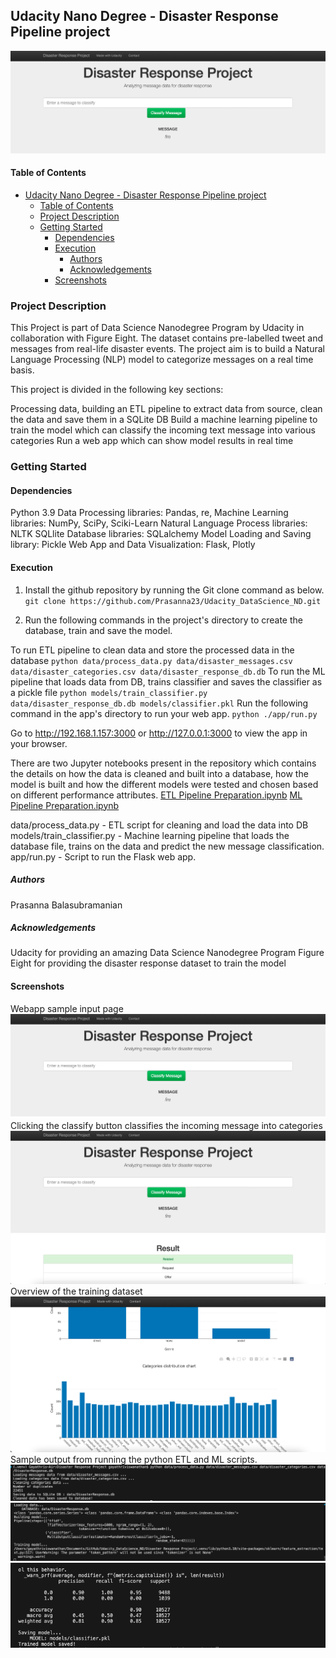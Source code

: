 ## Udacity Nano Degree - Disaster Response Pipeline project
![alt text](image.png)
#### Table of Contents

- [Udacity Nano Degree - Disaster Response Pipeline project](#udacity-nano-degree---disaster-response-pipeline-project)
    - [Table of Contents](#table-of-contents)
  - [Project Description](#project-description)
  - [Getting Started](#getting-started)
    - [Dependencies](#dependencies)
    - [Execution](#execution)
      - [Authors](#authors)
      - [Acknowledgements](#acknowledgements)
    - [Screenshots](#screenshots)

### Project Description
This Project is part of Data Science Nanodegree Program by Udacity in collaboration with Figure Eight. The dataset contains pre-labelled tweet and messages from real-life disaster events. The project aim is to build a Natural Language Processing (NLP) model to categorize messages on a real time basis.

This project is divided in the following key sections:

Processing data, building an ETL pipeline to extract data from source, clean the data and save them in a SQLite DB
Build a machine learning pipeline to train the model which can classify the incoming text message into various categories
Run a web app which can show model results in real time

### Getting Started

#### Dependencies
Python 3.9
Data Processing libraries: Pandas, re,
Machine Learning libraries: NumPy, SciPy, Sciki-Learn
Natural Language Process libraries: NLTK
SQLlite Database libraries: SQLalchemy
Model Loading and Saving library: Pickle
Web App and Data Visualization: Flask, Plotly

#### Execution
1. Install the github repository by running the Git clone command as below.
`git clone https://github.com/Prasanna23/Udacity_DataScience_ND.git`

1. Run the following commands in the project's directory to create the database, train and save the model.

To run ETL pipeline to clean data and store the processed data in the database 
`python data/process_data.py data/disaster_messages.csv data/disaster_categories.csv data/disaster_response_db.db`
To run the ML pipeline that loads data from DB, trains classifier and saves the classifier as a pickle file 
`python models/train_classifier.py data/disaster_response_db.db models/classifier.pkl`
Run the following command in the app's directory to run your web app. 
`python ./app/run.py`

Go to http://192.168.1.157:3000 or http://127.0.0.1:3000 to view the app in your browser.

There are two Jupyter notebooks present in the repository which contains the details on how the data is cleaned and built into a database, how the model is built and how the different models were tested and chosen based on different performance attributes.
[ETL Pipeline Preparation.ipynb](<ETL Pipeline Preparation.ipynb>)
[ML Pipeline Preparation.ipynb](<ML Pipeline Preparation.ipynb>)

data/process_data.py - ETL script for cleaning and load the data into DB
models/train_classifier.py - Machine learning pipeline that loads the database file, trains on the data and predict the new message classification.
app/run.py - Script to run the Flask web app.

##### Authors
Prasanna  Balasubramanian

##### Acknowledgements
Udacity for providing an amazing Data Science Nanodegree Program
Figure Eight for providing the disaster response dataset to train the model

#### Screenshots
Webapp sample input page 
![alt text](image-1.png)
Clicking the classify button classifies the incoming message into categories
![alt text](image-2.png)
Overview of the training dataset
![alt text](image-3.png)
Sample output from running the python ETL and ML scripts.
![alt text](image-4.png)
![alt text](image-5.png)
![alt text](image-6.png)